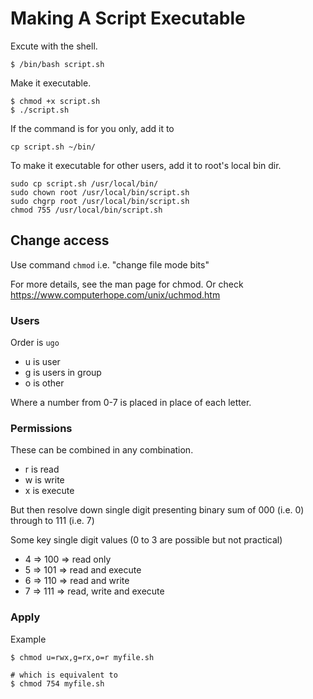 # Making A Script Executable

Excute with the shell.
```
$ /bin/bash script.sh
```

Make it executable.
```
$ chmod +x script.sh
$ ./script.sh
```

If the command is for you only, add it to
```
cp script.sh ~/bin/
```

To make it executable for other users, add it to root's local bin dir.
```
sudo cp script.sh /usr/local/bin/
sudo chown root /usr/local/bin/script.sh
sudo chgrp root /usr/local/bin/script.sh
chmod 755 /usr/local/bin/script.sh
```


## Change access

Use command `chmod` i.e. "change file mode bits"

For more details, see the man page for chmod. Or check https://www.computerhope.com/unix/uchmod.htm


### Users

Order is `ugo`
* u is user
* g is users in group
* o is other

Where a number from 0-7 is placed in place of each letter.

### Permissions

These can be combined in any combination.
* r is read
* w is write
* x is execute

But then resolve down single digit presenting binary sum of 000 (i.e. 0) through to 111 (i.e. 7)

Some key single digit values (0 to 3 are possible but not practical)
* 4 => 100 => read only
* 5 => 101 => read and execute
* 6 => 110 => read and write
* 7 => 111 => read, write and execute

### Apply

Example
```
$ chmod u=rwx,g=rx,o=r myfile.sh

# which is equivalent to
$ chmod 754 myfile.sh
```
